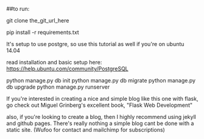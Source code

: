 ##to run:

git clone the_git_url_here

pip install -r requirements.txt


It's setup to use postgre, so use this tutorial as well if you're on ubuntu 14.04

read installation and basic setup here:
https://help.ubuntu.com/community/PostgreSQL

python manage.py db init
python manage.py db migrate
python manage.py db upgrade
python manage.py runserver

If you're interested in creating a nice and simple blog like this one with flask, go check out Miguel Grinberg's excellent book, "Flask Web Development"



also, if you're looking to create a blog, then I highly recommend using jekyll and github pages. There's really nothing a simple blog cant be done with a static site. (Wufoo for contact and mailchimp for subscriptions)
